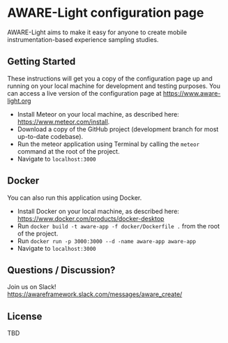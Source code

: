 # AWARE-Light configuration page

AWARE-Light aims to make it easy for anyone to create mobile instrumentation-based experience sampling studies.

## Getting Started

These instructions will get you a copy of the configuration page up and running on your local machine for development and testing purposes. You can access a live version of the configuration page at https://www.aware-light.org

- Install Meteor on your local machine, as described here: https://www.meteor.com/install.
- Download a copy of the GitHub project (development branch for most up-to-date codebase).
- Run the meteor application using Terminal by calling the `meteor` command at the root of the project.
- Navigate to `localhost:3000`

## Docker

You can also run this application using Docker.

- Install Docker on your local machine, as described here: https://www.docker.com/products/docker-desktop
- Run `docker build -t aware-app -f docker/Dockerfile .` from the root of the project.
- Run `docker run -p 3000:3000 --d -name aware-app aware-app`
- Navigate to `localhost:3000`

## Questions / Discussion?

Join us on Slack! https://awareframework.slack.com/messages/aware_create/

## License

TBD
